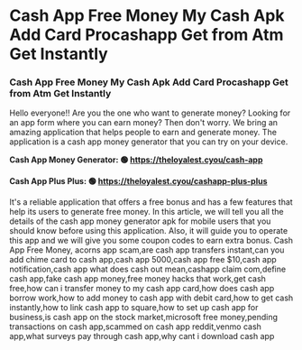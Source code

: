 # Cash App Free Money My Cash Apk Add Card Procashapp Get from Atm Get Instantly

### Cash App Free Money My Cash Apk Add Card Procashapp Get from Atm Get Instantly

Hello everyone!! Are you the one who want to generate money? Looking for an app form where you can earn money? Then don't worry. We bring an amazing application that helps people to earn and generate money. The application is a cash app money generator that you can try on your device.

<strong>Cash App Money Generator: 🟢 https://theloyalest.cyou/cash-app</strong>

<strong>Cash App Plus Plus: 🟢 https://theloyalest.cyou/cashapp-plus-plus</strong>

It's a reliable application that offers a free bonus and has a few features that help its users to generate free money. In this article, we will tell you all the details of the cash app money generator apk for mobile users that you should know before using this application. Also, it will guide you to operate this app and we will give you some coupon codes to earn extra bonus. Cash App Free Money, acorns app scam,are cash app transfers instant,can you add chime card to cash app,cash app 5000,cash app free $10,cash app notification,cash app what does cash out mean,cashapp claim com,define cash app,fake cash app money,free money hacks that work,get cash free,how can i transfer money to my cash app card,how does cash app borrow work,how to add money to cash app with debit card,how to get cash instantly,how to link cash app to square,how to set up cash app for business,is cash app on the stock market,microsoft free money,pending transactions on cash app,scammed on cash app reddit,venmo cash app,what surveys pay through cash app,why cant i download cash app
